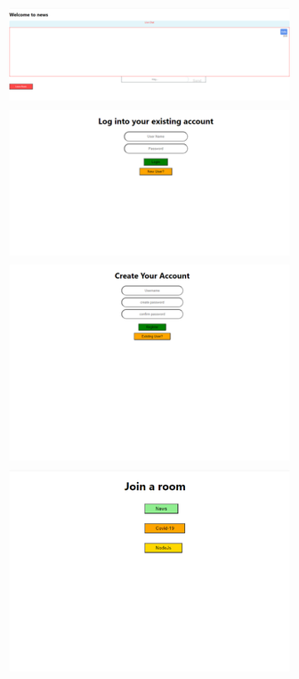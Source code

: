 ![CHAT-ROOM](./chat_room_page.png?raw=true "Optional Title")

![LOGIN-PAGE](./login_page.png?raw=true "Optional Title")

![REGISTRATION-PAGE](./registration_page.png?raw=true "Optional Title")

![LIST-OF-ROOMS](./list_rooms_page.png?raw=true "Optional Title")
